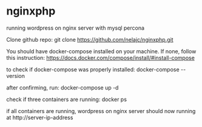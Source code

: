 # nginxphp
running wordpress on nginx server with mysql percona


Clone github repo:
git clone https://github.com/nelajc/nginxphp.git

You should have docker-compose installed on your machine. If none, follow this instruction: https://docs.docker.com/compose/install/#install-compose

to check if docker-compose was properly installed:
docker-compose --version

after confirming, run:
docker-compose up -d

check if three containers are running:
docker ps

if all containers are running, wordpress on nginx server should now running at http://server-ip-address
